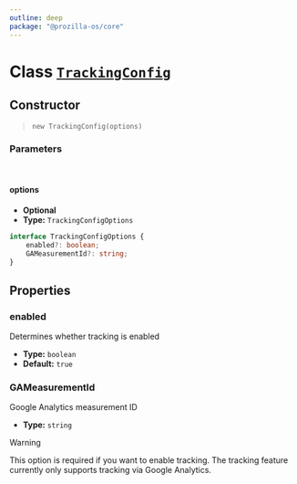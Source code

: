 ```yaml
---
outline: deep
package: "@prozilla-os/core"
---
```


# Class [`TrackingConfig`](https://github.com/prozilla-os/ProzillaOS/blob/main/packages/core/src/features/system/configs/trackingConfig.ts)

## Constructor

> `new TrackingConfig(options)`

### Parameters

<br>

#### options

- **Optional**
- **Type:** `TrackingConfigOptions`

```ts
interface TrackingConfigOptions {
	enabled?: boolean;
	GAMeasurementId?: string;
}
```

## Properties

### enabled

Determines whether tracking is enabled

- **Type:** `boolean`
- **Default:** `true`

### GAMeasurementId

Google Analytics measurement ID

- **Type:** `string`

> [!WARNING]
> This option is required if you want to enable tracking. The tracking feature currently only supports tracking via Google Analytics.